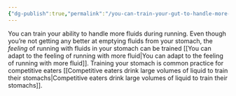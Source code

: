```yaml
---
{"dg-publish":true,"permalink":"/you-can-train-your-gut-to-handle-more-fluids-during-running/","created":"2021-10-29T22:24:01.000-04:00","updated":"2024-03-05T20:37:15.737-05:00"}
---
```



You can train your ability to handle more fluids during running. Even though you’re not getting any better at emptying fluids from your stomach, the *feeling* of running with fluids in your stomach can be trained [[You can adapt to the feeling of running with more fluid\|You can adapt to the feeling of running with more fluid]]. Training your stomach is common practice for competitive eaters [[Competitive eaters drink large volumes of liquid to train their stomachs\|Competitive eaters drink large volumes of liquid to train their stomachs]].